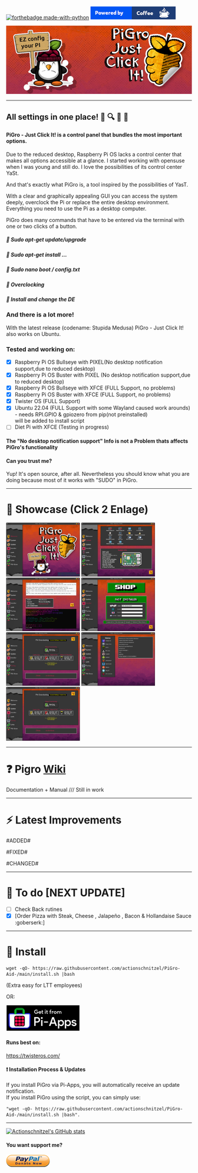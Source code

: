 [![forthebadge made-with-python](http://ForTheBadge.com/images/badges/made-with-python.svg)](https://www.python.org/)
![forthebadge made-with-coffee](https://github.com/actionschnitzel/tingsandstuff/blob/main/powered_by_coffee.png)

![GUI](https://github.com/actionschnitzel/tingsandstuff/blob/main/header%20X.png)

---

## All settings in one place! :key: :mag: :hammer: :toilet:

#### PiGro - Just Click It! is a control panel that bundles the most important options.

Due to the reduced desktop, Raspberry Pi OS lacks a control center that makes all options accessible at a glance. I started working with opensuse when I was young and still do. I love the possibilities of its control center YaSt.

And that's exactly what PiGro is, a tool inspired by the possibilities of YasT.

With a clear and graphically appealing GUI you can access the system deeply, overclock the Pi or replace the entire desktop environment. Everything you need to use the Pi as a desktop computer.

PiGro does many commands that have to be entered via the terminal with one or two clicks of a button.

##### :wrench: Sudo apt-get update/upgrade

##### :wrench: Sudo apt-get install ...

##### :wrench: Sudo nano boot / config.txt

##### :wrench: Overclocking

##### :wrench: Install and change the DE

### And there is a lot more!


With the latest release (codename: Stupida Medusa) PiGro - Just Click It! also works on Ubuntu.

### Tested and working on:
- [X] Raspberry Pi OS Bullseye with PIXEL(No desktop notification support,due to reduced desktop)    
- [X] Raspberry Pi OS Buster with PIXEL (No desktop notification support,due to reduced desktop)    
- [X] Raspberry Pi OS Bullseye with XFCE (FULL Support, no problems)
- [X] Raspberry Pi OS Buster with XFCE (FULL Support, no problems)
- [X] Twister OS (FULL Support)
- [x] Ubuntu 22.04 (FULL Support with some Wayland caused work arounds)    
            - needs RPI.GPIO & gpiozero from pip(not preinstalled)    
                will be added to install script
- [ ] Diet Pi with XFCE (Testing in progress)    
    
#### The "No desktop notification support" Info is not a Problem thats affects PiGro's functionality

#### Can you trust me?

Yup! It's open source, after all.
Nevertheless you should know what you are doing because most of it works with "SUDO" in PiGro.
    
---


# :doughnut: Showcase (Click 2 Enlage)

<img src="https://github.com/actionschnitzel/tingsandstuff/blob/main/pigro_pix/welcome.png" width="200"> <img src="https://github.com/actionschnitzel/tingsandstuff/blob/main/pigro_pix/system.png" width="200"> <img src="https://github.com/actionschnitzel/tingsandstuff/blob/main/pigro_pix/update.png" width="200"> <img src="https://github.com/actionschnitzel/tingsandstuff/blob/main/pigro_pix/installer.png" width="200"> <img src="https://github.com/actionschnitzel/tingsandstuff/blob/main/pigro_pix/tuning.png" width="200"> <img src="https://github.com/actionschnitzel/tingsandstuff/blob/main/pigro_pix/link.png" width="200"> <img src="https://github.com/actionschnitzel/tingsandstuff/blob/main/pigro_pix/tuning.png" width="200">

---

# :question: Pigro [Wiki](https://github.com/actionschnitzel/PiGro-Aid-/wiki)

Documentation + Manual /// Still in work

---

# :zap: Latest Improvements

#ADDED#


#FIXED#


#CHANGED#


---

# :rocket: To do [NEXT UPDATE]

- [ ] Check Back rutines
- [x] [Order Pizza with Steak, Cheese , Jalapeño , Bacon & Hollandaise Sauce :goberserk:]

---

# :floppy_disk: Install

```
wget -qO- https://raw.githubusercontent.com/actionschnitzel/PiGro-Aid-/main/install.sh |bash
```

(Extra easy for LTT employees)

OR:

[![badge](https://github.com/Botspot/pi-apps/blob/master/icons/badge.png?raw=true)](https://github.com/Botspot/pi-apps)

#### Runs best on:

https://twisteros.com/

#### :exclamation: Installation Process & Updates

If you install PiGro via Pi-Apps, you will automatically receive an update notification.  
If you install PiGro using the script, you can simply use:

```
"wget -qO- https://raw.githubusercontent.com/actionschnitzel/PiGro-Aid-/main/install.sh |bash".
```

---

[![Actionschnitzel's GitHub stats](https://github-readme-stats.vercel.app/api?username=actionschnitzel)](https://github.com/actionschnitzel/github-readme-stats)

#### You want support me?

[![badge](https://github.com/actionschnitzel/tingsandstuff/blob/main/kisspng-donation-computer-icons-portable-network-graphics-5b972c7ded3449.9709889315366339819716.png)](https://paypal.me/actionschnitzel?locale.x=de_DE)

